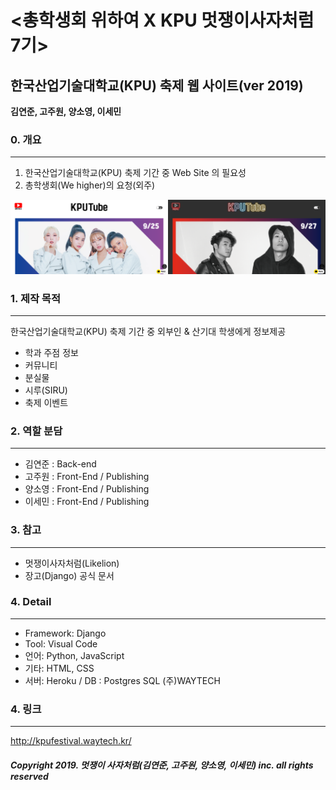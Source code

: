 # <총학생회 위하여 X KPU 멋쟁이사자처럼 7기>
##  한국산업기술대학교(KPU) 축제 웹 사이트(ver 2019)

__김연준, 고주원, 양소영, 이세민__

### 0. 개요
------------------------------
1. 한국산업기술대학교(KPU) 축제 기간 중 Web Site 의 필요성
2. 총학생회(We higher)의 요청(외주)

<img src="/images/up.png" width="50%"><img src="/images/up_change.png" width="50%">

### 1. 제작 목적
------------------------------
한국산업기술대학교(KPU) 축제 기간 중 외부인 & 산기대 학생에게 정보제공
- 학과 주점 정보
- 커뮤니티
- 분실물
- 시루(SIRU)
- 축제 이벤트

### 2. 역할 분담
------------------------------
 * 김연준 : Back-end
 * 고주원 : Front-End / Publishing
 * 양소영 : Front-End / Publishing
 * 이세민 : Front-End / Publishing

### 3. 참고
------------------------------
 * 멋쟁이사자처럼(Likelion)
 * 장고(Django) 공식 문서
 
### 4. Detail
------------------------------
 * Framework: Django
 * Tool: Visual Code
 * 언어: Python, JavaScript
 * 기타: HTML, CSS
 * 서버: Heroku / DB : Postgres SQL
         (주)WAYTECH
 
### 4. 링크
------------------------------
http://kpufestival.waytech.kr/

##### Copyright 2019. 멋쟁이 사자처럼(김연준, 고주원, 양소영, 이세민) inc. all rights reserved
